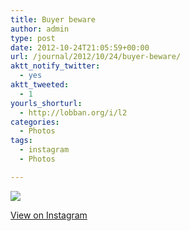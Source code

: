 ```yaml
---
title: Buyer beware
author: admin
type: post
date: 2012-10-24T21:05:59+00:00
url: /journal/2012/10/24/buyer-beware/
aktt_notify_twitter:
  - yes
aktt_tweeted:
  - 1
yourls_shorturl:
  - http://lobban.org/i/l2
categories:
  - Photos
tags:
  - instagram
  - Photos

---
```

![][1]

[View on Instagram][2]

 [1]: http://lobban.org/wp-content/uploads/HLIC/c5ea30dace5c0c9ee1324ece9a333a25.jpg
 [2]: http://instagr.am/p/RLfBTZqlsQ/